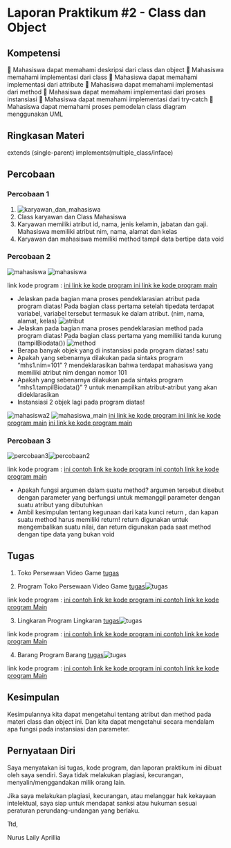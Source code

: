 # Laporan Praktikum #2 - Class dan Object

## Kompetensi

  Mahasiswa dapat memahami deskripsi dari class dan object
  Mahasiswa memahami implementasi dari class
  Mahasiswa dapat memahami implementasi dari attribute
  Mahasiswa dapat memahami implementasi dari method
  Mahasiswa dapat memahami implementasi dari proses instansiasi
  Mahasiswa dapat memahami implementasi dari try-catch
  Mahasiswa dapat memahami proses pemodelan class diagram menggunakan UML


## Ringkasan Materi

extends (single-parent)
implements(multiple_class/inface)


## Percobaan

### Percobaan 1

1. ![karyawan_dan_mahasiswa](img/karyawan_dan_mahasiswa.jpg)
2. Class karyawan dan Class Mahasiswa
3. Karyawan memiliki atribut id, nama, jenis kelamin, jabatan dan gaji. Mahasiswa memiliki atribut nim, nama, alamat dan kelas
4. Karyawan dan mahasiswa memiliki method tampil data bertipe data void

### Percobaan 2

![mahasiswa](img/3.PNG)
![mahasiswa](img/11.PNG)

link kode program : 
[ini link ke kode program ](../../src/2_Class_dan_Object/Mahasiswa.java)
[ini link ke kode program main](../../src/2_Class_dan_Object/TestMahasiswa.java)

- Jelaskan pada bagian mana proses pendeklarasian atribut pada program diatas! Pada bagian class  pertama setelah tipedata terdapat variabel, variabel tersebut termasuk ke dalam atribut. (nim, nama, alamat, kelas)
![atribut](img/atribut.PNG)
- Jelaskan pada bagian mana proses pendeklarasian method pada program diatas! Pada bagian class pertama yang memiliki tanda kurung (tampilBiodata())
![method](img/method.PNG)
- Berapa banyak objek yang di instansiasi pada program diatas! satu
- Apakah yang sebenarnya dilakukan pada sintaks program “mhs1.nim=101” ? mendeklarasikan bahwa terdapat mahasiswa yang memiliki atribut nim dengan nomor 101
- Apakah yang sebenarnya dilakukan pada sintaks program “mhs1.tampilBiodata()” ? untuk menampilkan atribut-atribut yang akan dideklarasikan
- Instansiasi 2 objek lagi pada program diatas!

![mahasiswa2](img/4.PNG)
![mahasiswa_main](img/5.PNG)
[ini link ke kode program ](../../src/2_Class_dan_Object/Mahasiswa.java)
[ini link ke kode program main](../../src/2_Class_dan_Object/Mahasiswa2.java)
[ini link ke kode program main](../../src/2_Class_dan_Object/TestMahasiswa.java)

### Percobaan 3

![percobaan3](img/1.PNG)![percobaan2](img/2.PNG)

link kode program : 
[ini contoh link ke kode program ](../../src/2_Class_dan_Object/BarangNurus.java)
[ini contoh link ke kode program main](../../src/2_Class_dan_Object/TestBarang.java)

- Apakah fungsi argumen dalam suatu method? argumen tersebut disebut dengan parameter yang berfungsi untuk memanggil parameter dengan suatu atribut yang dibutuhkan 
- Ambil kesimpulan tentang kegunaan dari kata kunci return , dan kapan suatu method harus memiliki return! return digunakan untuk mengembalikan suatu nilai, dan return digunakan pada saat method dengan tipe data yang bukan void

## Tugas
1. Toko Persewaan Video Game
[tugas](img/TokoSewaGame.jpg)

2. Program Toko Persewaan Video Game
[tugas](img/6.PNG)![tugas](img/7.PNG)

link kode program : 
[ini contoh link ke kode program ](../../src/2_Class_dan_Object/TokoSewaGame.java)
[ini contoh link ke kode program Main](../../src/2_Class_dan_Object/SewaGameMain.java)

3. Lingkaran
Program Lingkaran
[tugas](img/8.1.PNG)![tugas](img/8.PNG)

link kode program : 
[ini contoh link ke kode program ](../../src/2_Class_dan_Object/Lingkaran.java)
[ini contoh link ke kode program Main](../../src/2_Class_dan_Object/LingkaranMain.java)

4. Barang
Program Barang
[tugas](img/9.PNG)![tugas](img/10.PNG)

link kode program : 
[ini contoh link ke kode program ](../../src/2_Class_dan_Object/Barang.java)
[ini contoh link ke kode program Main](../../src/2_Class_dan_Object/Barang_Main.java)

## Kesimpulan

Kesimpulannya kita dapat mengetahui tentang atribut dan method pada materi class dan object ini. Dan kita dapat mengetahui secara mendalam apa fungsi pada instansiasi dan parameter.

## Pernyataan Diri

Saya menyatakan isi tugas, kode program, dan laporan praktikum ini dibuat oleh saya sendiri. Saya tidak melakukan plagiasi, kecurangan, menyalin/menggandakan milik orang lain.

Jika saya melakukan plagiasi, kecurangan, atau melanggar hak kekayaan intelektual, saya siap untuk mendapat sanksi atau hukuman sesuai peraturan perundang-undangan yang berlaku.

Ttd,

Nurus Laily Aprillia